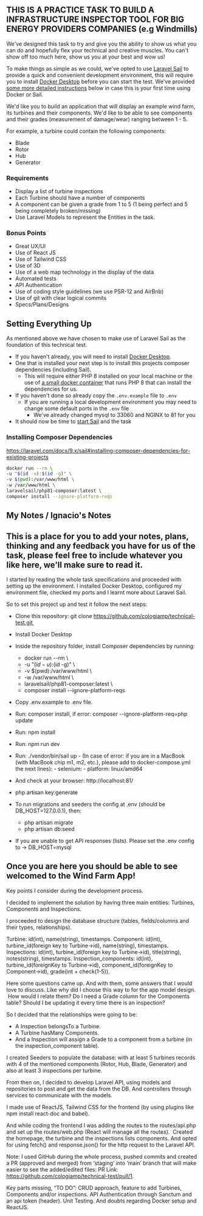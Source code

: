 ## THIS IS A PRACTICE TASK TO BUILD A INFRASTRUCTURE INSPECTOR TOOL FOR BIG ENERGY PROVIDERS COMPANIES (e.g Windmills)

We've designed this task to try and give you the ability to show us what you can do and hopefully flex your technical and creative muscles. You can't show off too much here, show us you at your best and wow us!

To make things as simple as we could, we've opted to use [Laravel Sail](https://laravel.com/docs/8.x/sail) to provide a quick and convenient development environment, this will require you to install
[Docker Desktop](https://www.docker.com/products/docker-desktop) before you can start the test. We've provided [some more detailed instructions](#setting-everything-up) below in case this is your first time using Docker or Sail.

We'd like you to build an application that will display an example wind farm, its turbines and their components.
We'd like to be able to see components and their grades (measurement of damage/wear) ranging between 1 - 5.

For example, a turbine could contain the following components:
- Blade
- Rotor
- Hub
- Generator

### Requirements
- Display a list of turbine inspections
- Each Turbine should have a number of components
- A component can be given a grade from 1 to 5 (1 being perfect and 5 being completely broken/missing)
- Use Laravel Models to represent the Entities in the task.

### Bonus Points
- Great UX/UI
- Use of React JS
- Use of Tailwind CSS
- Use of 3D
- Use of a web map technology in the display of the data
- Automated tests
- API Authentication
- Use of coding style guidelines (we use PSR-12 and AirBnb)
- Use of git with clear logical commits
- Specs/Plans/Designs

## Setting Everything Up
As mentioned above we have chosen to make use of Laravel Sail as the foundation of this technical test.
- If you haven't already, you will need to install [Docker Desktop](https://www.docker.com/products/docker-desktop).
- One that is installed your next step is to install this projects composer dependencies (including Sail).
    - This will require either PHP 8 installed on your local machine or the use of [a small docker container](https://laravel.com/docs/8.x/sail#installing-composer-dependencies-for-existing-projects) that runs PHP 8 that can install the dependencies for us.
- If you haven't done so already copy the `.env.example` file to `.env`
    - If you are running a local development environment you may need to change some default ports in the `.env` file
        - We've already changed mysql to 33060 and NGINX to 81 for you
- It should now be time to [start Sail](https://laravel.com/docs/8.x/sail#starting-and-stopping-sail) and the task

### Installing Composer Dependencies
https://laravel.com/docs/9.x/sail#installing-composer-dependencies-for-existing-projects
```bash
docker run --rm \
-u "$(id -u):$(id -g)" \
-v $(pwd):/var/www/html \
-w /var/www/html \
laravelsail/php81-composer:latest \
composer install --ignore-platform-reqs
```

## My Notes / Ignacio's Notes
This is a place for you to add your notes, plans, thinking and any feedback you have for us of the task, please feel free to include whatever you like here, we'll make sure to read it. 
--------------------------------------------------------------------------------------------
I started by reading the whole task specifications and proceeded with setting up the environment. I installed Docker Desktop, configured my environment file, checked my ports and I learnt more about Laravel Sail.

So to set this project up and test it follow the next steps:

- Clone this repository: git clone https://github.com/cologiamp/technical-test.git 
- Install Docker Desktop
- Inside the repository folder, install Composer dependencies by running:
    * docker run --rm \
    * -u "$(id -u):$(id -g)" \
    * -v $(pwd):/var/www/html \
    * -w /var/www/html \
    * laravelsail/php81-composer:latest \
    * composer install --ignore-platform-reqs

- Copy .env.example to .env file.
- Run: composer install, if error: composer --ignore-platform-req=php update
- Run: npm install
- Run: npm run dev
- Run: ./vendor/bin/sail up 
        - (In case of error: if you are in a MacBook (with MacBook chip m1, m2, etc.), please add to docker-compose.yml the next lines):
        -     selenium:
        -         platform: linux/amd64
- And check at your browser: http://localhost:81/
  
- php artisan key:generate
- To run migrations and seeders the config at .env (should be DB_HOST=127.0.0.1), then:
    - php artisan migrate
    - php artisan db:seed
 
- If you are unable to get API responses (lists). Please set the .env config to -> DB_HOST=mysql


Once you are here you should be able to see welcomed to the Wind Farm App!
-----------------------------------------------------------------------------------
Key points I consider during the development process.

I decided to implement the solution by having three main entities: Turbines, Components and Inspections.

I proceeded to design the database structure (tables, fields/columns and their types, relationships).

Turbine: id(int), name(string), timestamps.
Component: id(int), turbine_id(foreign key to Turbine->id), name(string), timestamps.
Inspections: id(int), turbine_id(foreign key to Turbine->id), title(string), notes(string), timestamps.
Inspection_components: id(int), turbine_id(foreignKey to Turbine->id), component_id(foreignKey to Component->id), grade(int + check(1-5)).

Here some questions came up. And with them, some answers that I would love to discuss. Like why did I choose this way to for the app model design.  How would I relate them? Do I need a Grade column for the Components table? Should I be updating it every time there is an inspection?

So I decided that the relationships were going to be:
- A Inspection belongsTo a Turbine.
- A Turbine hasMany Components.
- And a Inspection will assign a Grade to a component from a turbine (in the inspection_component table).

I created Seeders to populate the database: with at least 5 turbines records with 4 of the mentioned components (Rotor, Hub, Blade, Generator) and also at least 3 inspections per turbine.

From then on, I decided to develop Laravel API, using models and repositories to post and get the data from the DB. And controllers through services to communicate with the models.

I made use of ReactJS, Tailwind CSS for the frontend (by using plugins like npm install react-doc and babel).

And while coding the frontend I was adding the routes to the routes/api.php and set up the routes/web.php (React will manage all the routes). 
Created the homepage, the turbine and the inspections lists components. And opted for using fetch() and response.json() for the http request to the Laravel API.

Note: I used GitHub during the whole process, pushed commits and created a PR (approved and merged) from ‘staging’ into ‘main’ branch that will make easier to see the added/edited files: PR Link: https://github.com/cologiamp/technical-test/pull/1.

Key parts missing, “TO DO”: CRUD approach, feature to add Turbines, Components and/or inspections. API Authentication through Sanctum and an api token (header). Unit Testing. And doubts regarding Docker setup and ReactJS.
